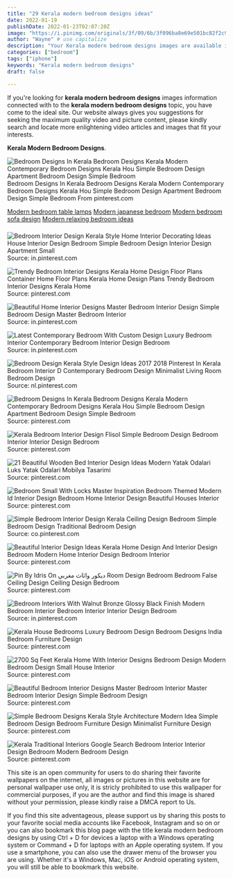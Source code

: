```yaml
---
title: "29 Kerala modern bedroom designs ideas"
date: 2022-01-19
publishDate: 2022-01-23T02:07:20Z
image: "https://i.pinimg.com/originals/3f/09/6b/3f096ba8e69e501bc82f2c914a136293.jpg"
author: "Wayne" # use capitalize
description: "Your Kerala modern bedroom designs images are available in this site. Kerala modern bedroom designs are a topic that is being searched for and liked by netizens today. You can Get the Kerala modern bedroom designs files here. Download all royalty-free photos."
categories: ["bedroom"]
tags: ["iphone"]
keywords: "Kerala modern bedroom designs"
draft: false

---
```


If you're looking for **kerala modern bedroom designs** images information connected with to the **kerala modern bedroom designs** topic, you have come to the ideal  site.  Our website always  gives you  suggestions  for seeking  the maximum  quality video and picture  content, please kindly search and locate more enlightening video articles and images  that fit your interests.

**Kerala Modern Bedroom Designs**. 

![Bedroom Designs In Kerala Bedroom Designs Kerala Modern Contemporary Bedroom Designs Kerala Hou Simple Bedroom Design Apartment Bedroom Design Simple Bedroom](https://i.pinimg.com/736x/85/fc/68/85fc6895ebcbaba367cd533e52986522.jpg "Bedroom Designs In Kerala Bedroom Designs Kerala Modern Contemporary Bedroom Designs Kerala Hou Simple Bedroom Design Apartment Bedroom Design Simple Bedroom")
Bedroom Designs In Kerala Bedroom Designs Kerala Modern Contemporary Bedroom Designs Kerala Hou Simple Bedroom Design Apartment Bedroom Design Simple Bedroom From pinterest.com

[Modern bedroom table lamps](/modern-bedroom-table-lamps/)
[Modern japanese bedroom](/modern-japanese-bedroom/)
[Modern bedroom sofa design](/modern-bedroom-sofa-design/)
[Modern relaxing bedroom ideas](/modern-relaxing-bedroom-ideas/)



### 

 


![Bedroom Interior Design Kerala Style Home Interior Decorating Ideas House Interior Design Bedroom Simple Bedroom Design Interior Design Apartment Small](https://i.pinimg.com/originals/a6/a1/b3/a6a1b34f4c4bf22aa1d0aabc5cbaab44.jpg "Bedroom Interior Design Kerala Style Home Interior Decorating Ideas House Interior Design Bedroom Simple Bedroom Design Interior Design Apartment Small")
Source: in.pinterest.com

 

![Trendy Bedroom Interior Designs Kerala Home Design Floor Plans Container Home Floor Plans Kerala Home Design Plans Trendy Bedroom Interior Designs Kerala Home](https://i.pinimg.com/originals/af/c6/55/afc6553d4f0b7c40298f09c7e231e2ac.jpg "Trendy Bedroom Interior Designs Kerala Home Design Floor Plans Container Home Floor Plans Kerala Home Design Plans Trendy Bedroom Interior Designs Kerala Home")
Source: pinterest.com

 

![Beautiful Home Interior Designs Master Bedroom Interior Design Simple Bedroom Design Master Bedroom Interior](https://i.pinimg.com/originals/fe/ce/52/fece5293cef4572b965d41eda2de8a32.jpg "Beautiful Home Interior Designs Master Bedroom Interior Design Simple Bedroom Design Master Bedroom Interior")
Source: in.pinterest.com

 

![Latest Contemporary Bedroom With Custom Design Luxury Bedroom Interior Contemporary Bedroom Interior Design Bedroom](https://i.pinimg.com/originals/27/28/21/272821825a5487fee0ec3ac815b08e42.jpg "Latest Contemporary Bedroom With Custom Design Luxury Bedroom Interior Contemporary Bedroom Interior Design Bedroom")
Source: in.pinterest.com

 

![Bedroom Design Kerala Style Design Ideas 2017 2018 Pinterest In Kerala Bedroom Interior D Contemporary Bedroom Design Minimalist Living Room Bedroom Design](https://i.pinimg.com/originals/9a/ed/cf/9aedcf76d48e887782a640d7f65a5eda.jpg "Bedroom Design Kerala Style Design Ideas 2017 2018 Pinterest In Kerala Bedroom Interior D Contemporary Bedroom Design Minimalist Living Room Bedroom Design")
Source: nl.pinterest.com

 

![Bedroom Designs In Kerala Bedroom Designs Kerala Modern Contemporary Bedroom Designs Kerala Hou Simple Bedroom Design Apartment Bedroom Design Simple Bedroom](https://i.pinimg.com/736x/85/fc/68/85fc6895ebcbaba367cd533e52986522.jpg "Bedroom Designs In Kerala Bedroom Designs Kerala Modern Contemporary Bedroom Designs Kerala Hou Simple Bedroom Design Apartment Bedroom Design Simple Bedroom")
Source: pinterest.com

 

![Kerala Bedroom Interior Design Flisol Simple Bedroom Design Bedroom Interior Interior Design Bedroom](https://i.pinimg.com/736x/ea/54/f9/ea54f90b0e61561acb27d636cdce6d7d.jpg "Kerala Bedroom Interior Design Flisol Simple Bedroom Design Bedroom Interior Interior Design Bedroom")
Source: pinterest.com

 

![21 Beautiful Wooden Bed Interior Design Ideas Modern Yatak Odalari Luks Yatak Odalari Mobilya Tasarimi](https://i.pinimg.com/originals/3f/68/f6/3f68f648e01a22f131b55caafa60c5fe.jpg "21 Beautiful Wooden Bed Interior Design Ideas Modern Yatak Odalari Luks Yatak Odalari Mobilya Tasarimi")
Source: pinterest.com

 

![Bedroom Small With Locks Master Inspiration Bedroom Themed Modern Id Interior Design Bedroom Home Interior Design Beautiful Houses Interior](https://i.pinimg.com/originals/a4/4a/e1/a44ae1505ed56179d666514aaec7220f.jpg "Bedroom Small With Locks Master Inspiration Bedroom Themed Modern Id Interior Design Bedroom Home Interior Design Beautiful Houses Interior")
Source: pinterest.com

 

![Simple Bedroom Interior Design Kerala Ceiling Design Bedroom Simple Bedroom Design Traditional Bedroom Design](https://i.pinimg.com/originals/68/48/c5/6848c5159519e1e088f9e28df8e4175c.jpg "Simple Bedroom Interior Design Kerala Ceiling Design Bedroom Simple Bedroom Design Traditional Bedroom Design")
Source: co.pinterest.com

 

![Beautiful Interior Design Ideas Kerala Home Design And Interior Design Bedroom Modern Home Interior Design Bedroom Interior](https://i.pinimg.com/736x/7c/12/9a/7c129ad607d6323323f4df15f14ecad9.jpg "Beautiful Interior Design Ideas Kerala Home Design And Interior Design Bedroom Modern Home Interior Design Bedroom Interior")
Source: pinterest.com

 

![Pin By Idris On ديكور واثاث مغربي Room Design Bedroom Bedroom False Ceiling Design Ceiling Design Bedroom](https://i.pinimg.com/originals/af/f5/65/aff56590d2587b3ab728193c9ef8cd75.jpg "Pin By Idris On ديكور واثاث مغربي Room Design Bedroom Bedroom False Ceiling Design Ceiling Design Bedroom")
Source: pinterest.com

 

![Bedroom Interiors With Walnut Bronze Glossy Black Finish Modern Bedroom Interior Bedroom Interior Interior Design Bedroom](https://i.pinimg.com/originals/6d/a5/6f/6da56f2965659eba8f6fdd9f53d59683.jpg "Bedroom Interiors With Walnut Bronze Glossy Black Finish Modern Bedroom Interior Bedroom Interior Interior Design Bedroom")
Source: in.pinterest.com

 

![Kerala House Bedrooms Luxury Bedroom Design Bedroom Designs India Bedroom Furniture Design](https://i.pinimg.com/originals/04/88/68/048868431c09959a17b2acfdbdac7c78.jpg "Kerala House Bedrooms Luxury Bedroom Design Bedroom Designs India Bedroom Furniture Design")
Source: pinterest.com

 

![2700 Sq Feet Kerala Home With Interior Designs Bedroom Design Modern Bedroom Design Small House Interior](https://i.pinimg.com/originals/0e/25/c1/0e25c16d83a533fd56bf1e78e3813c4b.jpg "2700 Sq Feet Kerala Home With Interior Designs Bedroom Design Modern Bedroom Design Small House Interior")
Source: pinterest.com

 

![Beautiful Bedroom Interior Designs Master Bedroom Interior Master Bedroom Interior Design Simple Bedroom Design](https://i.pinimg.com/originals/d8/88/1a/d8881a9f044c6b43559d04c2c5908eb5.jpg "Beautiful Bedroom Interior Designs Master Bedroom Interior Master Bedroom Interior Design Simple Bedroom Design")
Source: pinterest.com

 

![Simple Bedroom Designs Kerala Style Architecture Modern Idea Simple Bedroom Design Bedroom Furniture Design Minimalist Furniture Design](https://i.pinimg.com/originals/0a/2a/ea/0a2aea9fff3f0e74e0ac6c33b5c92935.jpg "Simple Bedroom Designs Kerala Style Architecture Modern Idea Simple Bedroom Design Bedroom Furniture Design Minimalist Furniture Design")
Source: pinterest.com

 

![Kerala Traditional Interiors Google Search Bedroom Interior Interior Design Bedroom Modern Bedroom Design](https://i.pinimg.com/originals/3f/09/6b/3f096ba8e69e501bc82f2c914a136293.jpg "Kerala Traditional Interiors Google Search Bedroom Interior Interior Design Bedroom Modern Bedroom Design")
Source: pinterest.com

 

This site is an open community for users to do sharing their favorite wallpapers on the internet, all images or pictures in this website are for personal wallpaper use only, it is stricly prohibited to use this wallpaper for commercial purposes, if you are the author and find this image is shared without your permission, please kindly raise a DMCA report to Us.

If you find this site adventageous, please support us by sharing this posts to your favorite social media accounts like Facebook, Instagram and so on or you can also bookmark this blog page with the title kerala modern bedroom designs by using Ctrl + D for devices a laptop with a Windows operating system or Command + D for laptops with an Apple operating system. If you use a smartphone, you can also use the drawer menu of the browser you are using. Whether it's a Windows, Mac, iOS or Android operating system, you will still be able to bookmark this website.
